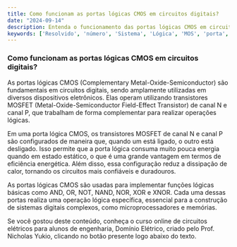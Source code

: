 ```yaml
---
title: Como funcionam as portas lógicas CMOS em circuitos digitais?
date: "2024-09-14"
description: Entenda o funcionamento das portas lógicas CMOS em circuitos digitais e sua importância na engenharia elétrica.
keywords: ['Resolvido', 'número', 'Sistema', 'Lógica', 'MOS', 'porta', 'CMOS']
---
```


### Como funcionam as portas lógicas CMOS em circuitos digitais?

As portas lógicas CMOS (Complementary Metal-Oxide-Semiconductor) são fundamentais em circuitos digitais, sendo amplamente utilizadas em diversos dispositivos eletrônicos. Elas operam utilizando transistores MOSFET (Metal-Oxide-Semiconductor Field-Effect Transistor) de canal N e canal P, que trabalham de forma complementar para realizar operações lógicas.

Em uma porta lógica CMOS, os transistores MOSFET de canal N e canal P são configurados de maneira que, quando um está ligado, o outro está desligado. Isso permite que a porta lógica consuma muito pouca energia quando em estado estático, o que é uma grande vantagem em termos de eficiência energética. Além disso, essa configuração reduz a dissipação de calor, tornando os circuitos mais confiáveis e duradouros.

As portas lógicas CMOS são usadas para implementar funções lógicas básicas como AND, OR, NOT, NAND, NOR, XOR e XNOR. Cada uma dessas portas realiza uma operação lógica específica, essencial para a construção de sistemas digitais complexos, como microprocessadores e memórias.

Se você gostou deste conteúdo, conheça o curso online de circuitos elétricos para alunos de engenharia, Domínio Elétrico, criado pelo Prof. Nicholas Yukio, clicando no botão presente logo abaixo do texto.